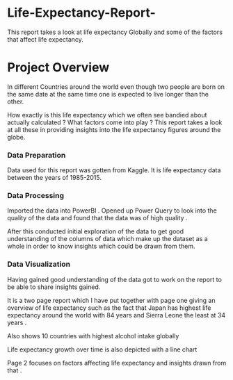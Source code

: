 # Life-Expectancy-Report-
This report takes a look at life expectancy Globally and some of the factors that affect life expectancy.
#  Project Overview

In different Countries around the world even though two people are born on the same date at the same time one is  expected to live longer than the other.

How exactly is this life expectancy which we often see bandied about actually calculated ? What factors come into play ? This report takes a look at all these in providing insights into the life expectancy figures around the globe. 

### Data Preparation 

Data used for this report was gotten from Kaggle. It is life expectancy data between the years of 1985-2015.

### Data Processing 

Imported the data into PowerBI . Opened up Power Query to look into the quality of the data and found that the data was of high quality .

After this conducted initial exploration of the data to get good understanding of the columns of data which make up the dataset as a whole in order to know insights which could be drawn from them.

### Data Visualization

Having gained good understanding of the  data got to work on the report to be able to share insights gained. 

It is a two page report which I have put together  with page one giving an overview of life expectancy such as the fact that Japan has highest life expectancy around the world with 84 years and Sierra Leone the least at 34 years .

Also shows 10 countries with highest alcohol intake globally 

Life expectancy growth over time is also depicted with a line chart 

Page 2 focuses on factors affecting life expectancy and insights drawn from that .

